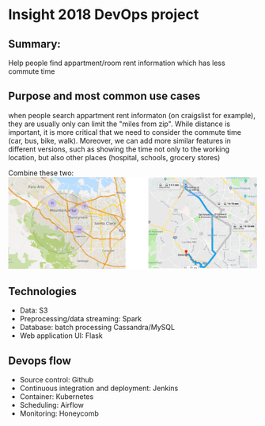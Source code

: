 # Insight 2018 DevOps project



## Summary:
Help people find appartment/room rent information which has less commute time


## Purpose and most common use cases
when people search appartment rent informaton (on craigslist for example), they are usually only can limit the "miles from zip".
While distance is important, it is more critical that we need to consider the commute time (car, bus, bike, walk). Moreover, we can add more similar features in different versions, such as showing the time not only to the working location, but also other places (hospital, schools, grocery stores)


Combine these two:
![image](https://github.com/pzeng123/Insight2018DO/blob/master/img/1.png "image 1")



## Technologies


* Data: S3
* Preprocessing/data streaming: Spark
* Database: batch processing Cassandra/MySQL
* Web application UI: Flask



## Devops flow

* Source control: Github
* Continuous integration and deployment: Jenkins
* Container: Kubernetes
* Scheduling: Airflow 
* Monitoring: Honeycomb











